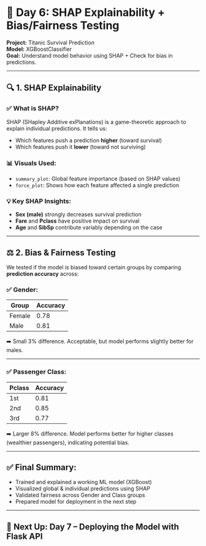 # 🧠 Day 6: SHAP Explainability + Bias/Fairness Testing
**Project:** Titanic Survival Prediction  
**Model:** XGBoostClassifier  
**Goal:** Understand model behavior using SHAP + Check for bias in predictions.

---

## 🔍 1. SHAP Explainability

### ✅ What is SHAP?
SHAP (SHapley Additive exPlanations) is a game-theoretic approach to explain individual predictions. It tells us:
- Which features push a prediction **higher** (toward survival)
- Which features push it **lower** (toward not surviving)

### 📊 Visuals Used:
- `summary_plot`: Global feature importance (based on SHAP values)
- `force_plot`: Shows how each feature affected a single prediction

### 💡 Key SHAP Insights:
- **Sex (male)** strongly decreases survival prediction
- **Fare** and **Pclass** have positive impact on survival
- **Age** and **SibSp** contribute variably depending on the case

---

## ⚖️ 2. Bias & Fairness Testing

We tested if the model is biased toward certain groups by comparing **prediction accuracy** across:

### ✅ Gender:
| Group  | Accuracy |
|--------|----------|
| Female | 0.78     |
| Male   | 0.81     |

➡️ Small 3% difference. Acceptable, but model performs slightly better for males.

---

### ✅ Passenger Class:
| Pclass | Accuracy |
|--------|----------|
| 1st    | 0.81     |
| 2nd    | 0.85     |
| 3rd    | 0.77     |

➡️ Larger 8% difference. Model performs better for higher classes (wealthier passengers), indicating potential bias.

---

## ✅ Final Summary:

- Trained and explained a working ML model (XGBoost)
- Visualized global & individual predictions using SHAP
- Validated fairness across Gender and Class groups
- Prepared model for deployment in the next step

---

## 🚀 Next Up: Day 7 – Deploying the Model with Flask API

